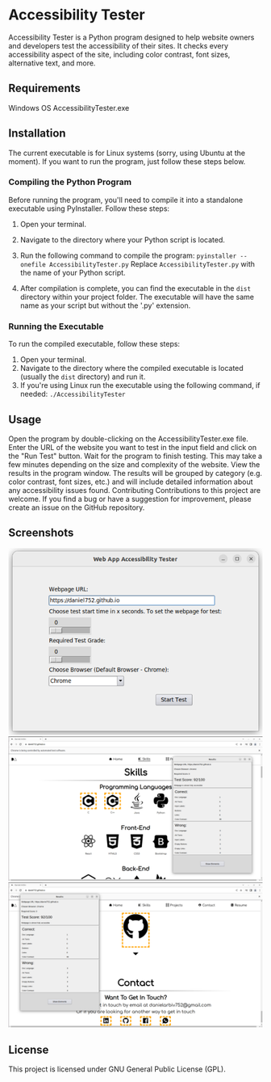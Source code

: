 # Accessibility Tester
Accessibility Tester is a Python program designed to help website owners and developers test the accessibility of their sites. It checks every accessibility aspect of the site, including color contrast, font sizes, alternative text, and more.

## Requirements
Windows OS
AccessibilityTester.exe

## Installation
The current executable is for Linux systems (sorry, using Ubuntu at the moment). If you want to run the program, just follow these steps below.
### Compiling the Python Program
Before running the program, you'll need to compile it into a standalone executable using PyInstaller.
Follow these steps:
1. Open your terminal.
2. Navigate to the directory where your Python script is located.
3. Run the following command to compile the program: ``pyinstaller --onefile AccessibilityTester.py``
Replace `AccessibilityTester.py` with the name of your Python script.

4. After compilation is complete, you can find the executable in the `dist` directory within your project folder. The executable will have the same name as your script but without the '.py' extension.

### Running the Executable
To run the compiled executable, follow these steps:
1. Open your terminal.
2. Navigate to the directory where the compiled executable is located (usually the `dist` directory) and run it.
3. If you're using Linux run the executable using the following command, if needed: ``./AccessibilityTester``




## Usage
Open the program by double-clicking on the AccessibilityTester.exe file.
Enter the URL of the website you want to test in the input field and click on the "Run Test" button.
Wait for the program to finish testing. This may take a few minutes depending on the size and complexity of the website.
View the results in the program window. The results will be grouped by category (e.g. color contrast, font sizes, etc.) and will include detailed information about any accessibility issues found.
Contributing
Contributions to this project are welcome. If you find a bug or have a suggestion for improvement, please create an issue on the GitHub repository.

## Screenshots
![project-screenshot-1](https://github.com/daniel752/Accessibility-Tester/blob/main/images/screenshot-1.png?raw=true)
![project-screenshot-2](https://github.com/daniel752/Accessibility-Tester/blob/main/images/screenshot-2.png?raw=true)
![project-screenshot-3](https://github.com/daniel752/Accessibility-Tester/blob/main/images/screenshot-3.png?raw=true)

## License
This project is licensed under GNU General Public License (GPL).
